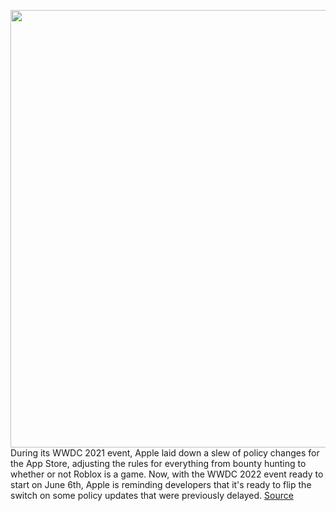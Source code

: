<img src='https://cdn.vox-cdn.com/thumbor/izOT4WuHrRmYPsDvFBynP6z7txw=/0x0:2040x1360/1200x800/filters:focal(857x517:1183x843)/cdn.vox-cdn.com/uploads/chorus_image/image/70907146/acastro_210831_1777_0003.0.jpg' width='700px' /><br/>
During its WWDC 2021 event, Apple laid down a slew of policy changes for the App Store, adjusting the rules for everything from bounty hunting to whether or not Roblox is a game. Now, with the WWDC 2022 event ready to start on June 6th, Apple is reminding developers that it's ready to flip the switch on some policy updates that were previously delayed.
<a href='https://www.theverge.com/2022/5/24/23140416/apple-app-store-policy-account-delete-events-in-app-payments'> Source <a/>